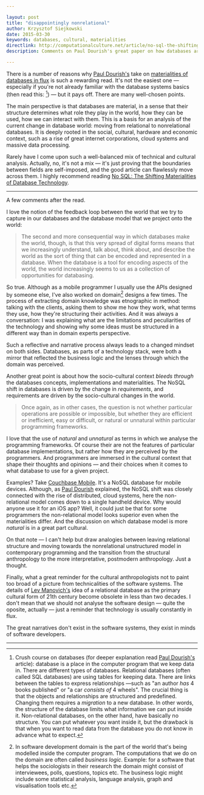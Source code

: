 ```yaml
---

layout: post
title: "disappointingly nonrelational"
author: Krzysztof Siejkowski
date: 2015-03-30
keywords: databases, cultural, materialities
directlink: http://computationalculture.net/article/no-sql-the-shifting-materialities-of-database-technology
description: Comments on Paul Dourish's great paper on how databases are material — and their inner structure determines their materialities.

---
```


There is a number of reasons why [Paul Dourish's](http://www.dourish.com/index.html) take on [materialities of databases in flux](http://computationalculture.net/article/no-sql-the-shifting-materialities-of-database-technology) is such a rewarding read. It's not the easiest one — especially if you're not already familiar with the database systems basics (then read this: [^database]) — but it pays off. There are many well-chosen points.

The main perspective is that databases are material, in a sense that their structure determines what role they play in the world, how they can be used, how we can interact with them. This is a basis for an analysis of the current change in database world: moving from relational to nonrelational databases. It is deeply rooted in the social, cultural, hardware and economic context, such as a rise of great internet corporations, cloud systems and massive data processing.

Rarely have I come upon such a well-balanced mix of technical and cultural analysis. Actually, no, it's not a mix — it's just proving that the boundaries between fields are self-imposed, and the good article can flawlessly move across them. I highly recommend reading [No SQL: The Shifting Materialities of Database Technology](http://computationalculture.net/article/no-sql-the-shifting-materialities-of-database-technology).

***

A few comments after the read.

I love the notion of the feedback loop between the world that we try to capture in our databases and the database model that we project onto the world:

> The second and more consequential way in which databases make the world, though, is that this very spread of digital forms means that we increasingly understand, talk about, think about, and describe the world as the sort of thing that can be encoded and represented in a database. When the database is a tool for encoding aspects of the world, the world increasingly seems to us as a collection of opportunities for databasing.

So true. Although as a mobile programmer I usually use the APIs designed by someone else, I've also worked on domain[^domain] designs a few times. The process of extracting domain knowledge was etnographic in method: talking with the clients, asking them to show me how they work, what terms they use, how they're structuring their activities. And it was always a conversation: I was explaining what are the limitations and peculiarities of the technology and showing why some ideas must be structured in a different way than in domain experts perspective. 

Such a reflective and narrative process always leads to a changed mindset on both sides. Databases, as parts of a technology stack, were both a mirror that reflected the business logic and the lenses through which the domain was perceived.

Another great point is about how the socio-cultural context *bleeds through* the databases concepts, implementations and materialities. The NoSQL shift in databases is driven by the change in *requirements*, and requirements are driven by the socio-cultural changes in the world.

> Once again, as in other cases, the question is not whether particular operations are possible or impossible, but whether they are efficient or inefficient, easy or difficult, or natural or unnatural within particular programming frameworks.

I love that the use of *natural* and *unnatural* as terms in which we analyse the programming frameworks. Of course their are not the features of particular database implementations, but rather how they are perceived by the programmers. And programmers are immersed in the cultural context that shape their thoughts and opinions — and their choices when it comes to what database to use for a given project.

Examples? Take [Couchbase Mobile](http://www.couchbase.com/nosql-databases/couchbase-mobile). It's a NoSQL database for mobile devices. Although, as [Paul Dourish](http://www.dourish.com/index.html) explained, the NoSQL shift was closely connected with the rise of  distributed, cloud systems, here the non-relational model comes down to a single handheld device. Why would anyone use it for an iOS app? Well, it could just be that for some programmers the non-relational model looks superior even when the materialities differ. And the discussion on which database model is more *natural* is in a great part cultural.

On that note — I can't help but draw analogies between leaving relational structure and moving towards the nonrelational unstructured model in contemporary programming and the transition from the structural anthropology to the more interpretative, postmodern anthropology. Just a thought.

Finally, what a great reminder for the cultural anthropologists not to paint too broad of a picture from technicalities of the software systems. The details of [Lev Manovich's](http://manovich.net/) idea of a relational database as the primary cultural form of 21th century become obsolete in less than two decades. I don't mean that we should not analyse the software design — quite the oposite, actually — just a reminder that technology is usually constantly in flux.

The great narratives don't exist in the software systems, they exist in minds of software developers.

***

[^database]: Crush course on databases (for deeper explanation read [Paul Dourish's](http://www.dourish.com/index.html) article): database is a place in the computer program that we keep data in. There are different types of databases. Relational databases (often called SQL databases) are using tables for keeping data. There are links between the tables to express relationships —such as "an author *has* 4 books published" or "a car *consists of* 4 wheels". The crucial thing is that the objects and relationships are structured and predefined. Changing them requires a *migration* to a new database. In other words, the structure of the database limits what information we can put inside it. Non-relational databases, on the other hand, have basically no structure. You can put whatever you want inside it, but the drawback is that when you want to read data from the database you do not know in advance what to expect.

[^domain]: In software development domain is the part of the world that's being modelled inside the computer program. The computations that we do on the domain are often called *business logic*. Example: for a software that helps the sociologists in their research the domain might consist of interviewees, polls, questions, topics etc. The business logic might include some statistical analysis, language analysis, graph and visualisation tools etc.
